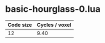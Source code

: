 # basic-hourglass-0.lua

| Code size | Cycles / voxel |
| --------- | -------------- |
| 12        | 9.40           |
